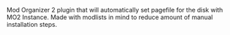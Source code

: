 Mod Organizer 2 plugin that will automatically set pagefile for the disk with MO2 Instance.
Made with modlists in mind to reduce amount of manual installation steps.